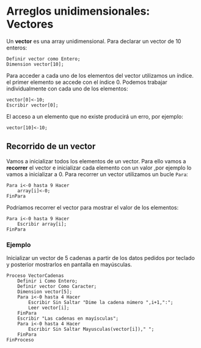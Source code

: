 # Arreglos unidimensionales: Vectores

Un **vector** es una array unidimensional. Para declarar un vector de 10 enteros:

	Definir vector como Entero;
	Dimension vector[10];

Para acceder a cada uno de los elementos del vector utilizamos un índice. el primer elemento se accede con el índice 0. Podemos trabajar individualmente con cada uno de los elementos:

	vector[0]<-10;
	Escribir vector[0];

El acceso a un elemento que no existe producirá un erro, por ejemplo:

	vector[10]<-10;

## Recorrido de un vector

Vamos a inicializar todos los elementos de un vector. Para ello vamos a **recorrer** el vector e inicializar cada elemento con un valor ,por ejemplo lo vamos a inicializar a 0. Para recorrer un vector utilizamos un bucle `Para`:

	Para i<-0 hasta 9 Hacer
		array[i]<-0;
	FinPara

Podríamos recorrer el vector para mostrar el valor de los elementos:

	Para i<-0 hasta 9 Hacer
		Escribir array[i];
	FinPara

### Ejemplo

Inicializar un vector de 5 cadenas a partir de los datos pedidos por teclado y posterior mostrarlos en pantalla en mayúsculas.

	Proceso VectorCadenas
		Definir i Como Entero;
		Definir vector Como Caracter;
		Dimension vector[5];
		Para i<-0 hasta 4 Hacer
			Escribir Sin Saltar "Dime la cadena número ",i+1,":";
			Leer vector[i];
		FinPara
		Escribir "Las cadenas en mayísculas";
		Para i<-0 hasta 4 Hacer
			Escribir Sin Saltar Mayusculas(vector[i])," ";
		FinPara
	FinProceso
